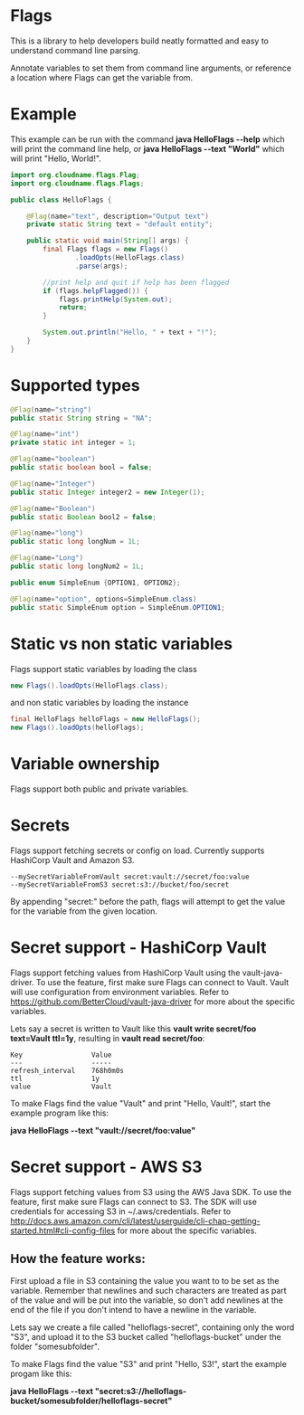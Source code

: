 # Flags

This is a library to help developers build neatly formatted and easy to understand command line parsing.

Annotate variables to set them from command line arguments, or reference a location where Flags can get the variable from.

# Example

This example can be run with the command **java HelloFlags --help** which will print the command line help, or **java HelloFlags --text "World"** which will print "Hello, World!".

```java
import org.cloudname.flags.Flag;
import org.cloudname.flags.Flags;

public class HelloFlags {

    @Flag(name="text", description="Output text")
    private static String text = "default entity";

    public static void main(String[] args) {
        final Flags flags = new Flags()
                .loadOpts(HelloFlags.class)
                .parse(args);

        //print help and quit if help has been flagged
        if (flags.helpFlagged()) {
            flags.printHelp(System.out);
            return;
        }

        System.out.println("Hello, " + text + "!");
    }
}

```
# Supported types
```java
@Flag(name="string")
public static String string = "NA";

@Flag(name="int")
private static int integer = 1;

@Flag(name="boolean")
public static boolean bool = false;

@Flag(name="Integer")
public static Integer integer2 = new Integer(1);

@Flag(name="Boolean")
public static Boolean bool2 = false;

@Flag(name="long")
public static long longNum = 1L;

@Flag(name="Long")
public static long longNum2 = 1L;

public enum SimpleEnum {OPTION1, OPTION2};

@Flag(name="option", options=SimpleEnum.class)
public static SimpleEnum option = SimpleEnum.OPTION1;
```

# Static vs non static variables

Flags support static variables by loading the class

```java
new Flags().loadOpts(HelloFlags.class);
```

and non static variables by loading the instance

```java
final HelloFlags helloFlags = new HelloFlags();
new Flags().loadOpts(helloFlags);
```

# Variable ownership

Flags support both public and private variables.

# Secrets

Flags support fetching secrets or config on load. Currently supports HashiCorp Vault and Amazon S3.

```
--mySecretVariableFromVault secret:vault://secret/foo:value
--mySecretVariableFromS3 secret:s3://bucket/foo/secret
```

By appending "secret:" before the path, flags will attempt to get the value for the variable from
the given location.

# Secret support - HashiCorp Vault

Flags support fetching values from HashiCorp Vault using the vault-java-driver. To use the feature, first make sure Flags can connect to Vault. Vault will use configuration from environment variables. Refer to https://github.com/BetterCloud/vault-java-driver for more about the specific variables.

Lets say a secret is written to Vault like this **vault write secret/foo text=Vault ttl=1y**, resulting in **vault read secret/foo**:
```
Key                 Value
---                 -----
refresh_interval    768h0m0s
ttl                 1y
value               Vault
```

To make Flags find the value "Vault" and print "Hello, Vault!", start the example program like this:

**java HelloFlags --text "vault://secret/foo:value"**

# Secret support - AWS S3

Flags support fetching values from S3 using the AWS Java SDK. To use the feature, first make sure Flags can connect to S3. The SDK will use credentials for accessing S3 in ~/.aws/credentials. Refer to http://docs.aws.amazon.com/cli/latest/userguide/cli-chap-getting-started.html#cli-config-files for more about the specific variables.

## How the feature works:

First upload a file in S3 containing the value you want to to be set as the variable. Remember that newlines and such characters are treated as part of the value and will be put into the variable, so don't add newlines at the end of the file if you don't intend to have a newline in the variable.

Lets say we create a file called "helloflags-secret", containing only the word "S3", and upload it to the S3 bucket called "helloflags-bucket" under the folder "somesubfolder".

To make Flags find the value "S3" and print "Hello, S3!", start the example progam like this:

**java HelloFlags --text "secret:s3://helloflags-bucket/somesubfolder/helloflags-secret"**
